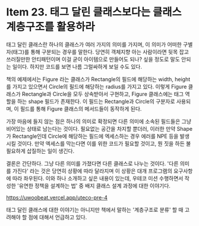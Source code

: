 # Item 23. 태그 달린 클래스보다는 클래스 계층구조를 활용하라

태그 달린 클래스란 하나의 클래스가 여러 가지의 의미를 가지며, 이 의미가 어떠한 구별자(태그)를 통해 구분되는 경우를 말한다. 당연히 객체지향 아는 사람이라면 뒷목 잡고 쓰러질만한 안티패턴이며 이걸 굳이 아이템으로 만들어도 되나? 싶을 정도로 말도 안되는 일이다. 하지만 코드를 보면 나름 그럴싸하게 보일 수도 있다.

책의 예제에서는 Figure 라는 클래스가 Rectangle의 필드에 해당하는 width, height를 가지고 있으면서 Circle의 필드에 해당하는 radius를 가지고 있다. 이렇게 Figure 클래스가 Rectangle과 Circle을 모두 상속받아서 구현하고, Figure 클래스에는 태그 역할을 하는 shape 필드가 존재한다. 이 필드는 Rectangle과 Circle의 구분자로 사용되며, 이 필드를 통해 Figure 클래스의 메서드들이 동작하게 된다.

가장 마음에 들지 않는 점은 하나의 의미로 확정되면 다른 의미에 소속된 필드들은 그냥 비어있는 상태로 남는다는 것이다. 필요없는 공간을 차지할 뿐더러, 이러한 만약 Shape가 Rectangle인데 Circle에 해당하는 필드에 엑세스하는 경우 에러를 NPE 등을 발생시킬 것이다. 만약 엑세스를 막는다면 이를 위한 코드가 필요할 것이고, 뭔 짓을 하든 불필요하게 삽질하는 일이 생긴다.

결론은 간단하다. 그냥 다른 의미를 가졌다면 다른 클래스로 나누는 것이다. '다른 의미를 가진다' 라는 것은 당연히 상황에 따라 달라지며 이 상황은 대개 프로그램의 요구사항에 따라 좌우된다. 이와 하나 소개하고 싶은 내용이 있는데, 우테코 미션 수행하면서 작성한 '유연한 정책을 설계하는 법' 중 배지 클래스 설계 과정에 대한 이야기다.

https://uwoobeat.vercel.app/uteco-pre-4

태그 달린 클래스에 대한 이야기는 아니지만 책에서 말하는 '계층구조로 분류' 할 때 고려해야 할 점에 대해서 언급하고 있다. 